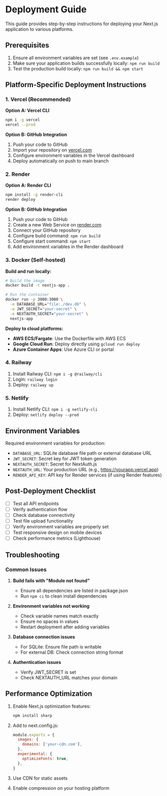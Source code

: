 # Deployment Guide

This guide provides step-by-step instructions for deploying your Next.js application to various platforms.

## Prerequisites

1. Ensure all environment variables are set (see `.env.example`)
2. Make sure your application builds successfully locally: `npm run build`
3. Test the production build locally: `npm run build && npm start`

## Platform-Specific Deployment Instructions

### 1. Vercel (Recommended)

**Option A: Vercel CLI**
```bash
npm i -g vercel
vercel --prod
```

**Option B: GitHub Integration**
1. Push your code to GitHub
2. Import your repository on [vercel.com](https://vercel.com)
3. Configure environment variables in the Vercel dashboard
4. Deploy automatically on push to main branch

### 2. Render

**Option A: Render CLI**
```bash
npm install -g render-cli
render deploy
```

**Option B: GitHub Integration**
1. Push your code to GitHub
2. Create a new Web Service on [render.com](https://render.com)
3. Connect your GitHub repository
4. Configure build command: `npm run build`
5. Configure start command: `npm start`
6. Add environment variables in the Render dashboard

### 3. Docker (Self-hosted)

**Build and run locally:**
```bash
# Build the image
docker build -t nextjs-app .

# Run the container
docker run -p 3000:3000 \
  -e DATABASE_URL="file:./dev.db" \
  -e JWT_SECRET="your-secret" \
  -e NEXTAUTH_SECRET="your-secret" \
  nextjs-app
```

**Deploy to cloud platforms:**
- **AWS ECS/Fargate**: Use the Dockerfile with AWS ECS
- **Google Cloud Run**: Deploy directly using `gcloud run deploy`
- **Azure Container Apps**: Use Azure CLI or portal

### 4. Railway

1. Install Railway CLI: `npm i -g @railway/cli`
2. Login: `railway login`
3. Deploy: `railway up`

### 5. Netlify

1. Install Netlify CLI: `npm i -g netlify-cli`
2. Deploy: `netlify deploy --prod`

## Environment Variables

Required environment variables for production:

- `DATABASE_URL`: SQLite database file path or external database URL
- `JWT_SECRET`: Secret key for JWT token generation
- `NEXTAUTH_SECRET`: Secret for NextAuth.js
- `NEXTAUTH_URL`: Your production URL (e.g., https://yourapp.vercel.app)
- `RENDER_API_KEY`: API key for Render services (if using Render features)

## Post-Deployment Checklist

- [ ] Test all API endpoints
- [ ] Verify authentication flow
- [ ] Check database connectivity
- [ ] Test file upload functionality
- [ ] Verify environment variables are properly set
- [ ] Test responsive design on mobile devices
- [ ] Check performance metrics (Lighthouse)

## Troubleshooting

### Common Issues

1. **Build fails with "Module not found"**
   - Ensure all dependencies are listed in package.json
   - Run `npm ci` to clean install dependencies

2. **Environment variables not working**
   - Check variable names match exactly
   - Ensure no spaces in values
   - Restart deployment after adding variables

3. **Database connection issues**
   - For SQLite: Ensure file path is writable
   - For external DB: Check connection string format

4. **Authentication issues**
   - Verify JWT_SECRET is set
   - Check NEXTAUTH_URL matches your domain

## Performance Optimization

1. Enable Next.js optimization features:
   ```bash
   npm install sharp
   ```

2. Add to next.config.js:
   ```javascript
   module.exports = {
     images: {
       domains: ['your-cdn.com'],
     },
     experimental: {
       optimizeFonts: true,
     },
   }
   ```

3. Use CDN for static assets
4. Enable compression on your hosting platform
